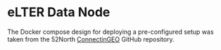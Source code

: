 # eLTER Data Node

The Docker compose design for deploying a pre-configured setup was taken from the 52North [ConnectinGEO](https://github.com/52North/ConnectinGEO) GitHub repository.

